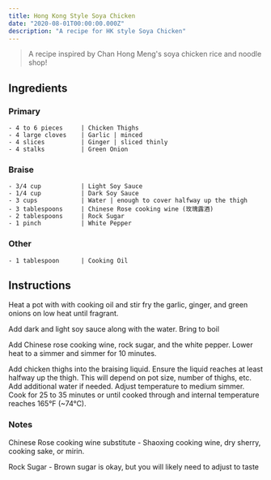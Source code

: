 ```yaml
---
title: Hong Kong Style Soya Chicken
date: "2020-08-01T00:00:00.000Z"
description: "A recipe for HK style Soya Chicken"
---
```


> A recipe inspired by Chan Hong Meng's soya chicken rice and noodle shop!

## Ingredients

### Primary 
    - 4 to 6 pieces     | Chicken Thighs
    - 4 large cloves    | Garlic | minced
    - 4 slices          | Ginger | sliced thinly
    - 4 stalks          | Green Onion 

### Braise
    - 3/4 cup           | Light Soy Sauce
    - 1/4 cup           | Dark Soy Sauce
    - 3 cups            | Water | enough to cover halfway up the thigh
    - 3 tablespoons     | Chinese Rose cooking wine (玫瑰露酒) 
    - 2 tablespoons     | Rock Sugar 
    - 1 pinch           | White Pepper 

### Other
    - 1 tablespoon      | Cooking Oil

## Instructions

Heat a pot with with cooking oil and stir fry the garlic, ginger, and green onions on low heat until fragrant. 

Add dark and light soy sauce along with the water. Bring to boil

Add Chinese rose cooking wine, rock sugar, and the white pepper. Lower heat to a simmer and simmer for 10 minutes. 

Add chicken thighs into the braising liquid. Ensure the liquid reaches at least halfway up the thigh. This will depend on pot size, number of thighs, etc. Add additional water if needed. Adjust temperature to medium simmer. Cook for 25 to 35 minutes or until cooked through and internal temperature reaches 165°F (~74°C).

### Notes

Chinese Rose cooking wine substitute - Shaoxing cooking wine, dry sherry, cooking sake, or mirin. 

Rock Sugar - Brown sugar is okay, but you will likely need to adjust to taste